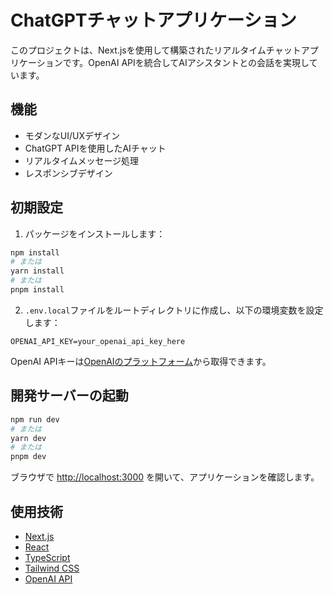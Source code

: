 # ChatGPTチャットアプリケーション

このプロジェクトは、Next.jsを使用して構築されたリアルタイムチャットアプリケーションです。OpenAI APIを統合してAIアシスタントとの会話を実現しています。

## 機能

- モダンなUI/UXデザイン
- ChatGPT APIを使用したAIチャット
- リアルタイムメッセージ処理
- レスポンシブデザイン

## 初期設定

1. パッケージをインストールします：

```bash
npm install
# または
yarn install
# または
pnpm install
```

2. `.env.local`ファイルをルートディレクトリに作成し、以下の環境変数を設定します：

```
OPENAI_API_KEY=your_openai_api_key_here
```

OpenAI APIキーは[OpenAIのプラットフォーム](https://platform.openai.com/)から取得できます。

## 開発サーバーの起動

```bash
npm run dev
# または
yarn dev
# または
pnpm dev
```

ブラウザで [http://localhost:3000](http://localhost:3000) を開いて、アプリケーションを確認します。

## 使用技術

- [Next.js](https://nextjs.org/)
- [React](https://reactjs.org/)
- [TypeScript](https://www.typescriptlang.org/)
- [Tailwind CSS](https://tailwindcss.com/)
- [OpenAI API](https://openai.com/) 